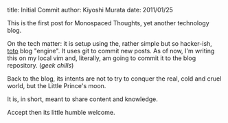 title: Initial Commit
author: Kiyoshi Murata
date: 2011/01/25

This is the first post for Monospaced Thoughts, yet another technology blog.

On the tech matter: it is setup using the, rather simple but so hacker-ish,
[toto](http://cloudhead.io/toto) blog "engine". It uses git to commit new posts.
As of now, I'm writing this on my local vim and, literally, am going to commit
it to the blog repository. (*geek chills*)

Back to the blog, its intents are not to try to conquer the real, cold and cruel
world, but the Little Prince's moon.

It is, in short, meant to share content and knowledge.

Accept then its little humble welcome.
